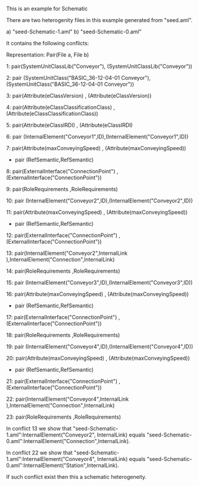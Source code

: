 This is an example for Schematic 

There are two heterogenity files in this example generated from "seed.aml".

a) "seed-Schematic-1.aml"
b) "seed-Schematic-0.aml"

It contains the following conflicts:

Representation: Pair(File a, File b)

1: pair(SystemUnitClassLib("Conveyor"), (SystemUnitClassLib("Conveyor"))

2: pair (SystemUnitClass("BASIC_36-12-04-01 Conveyor"),(SystemUnitClass("BASIC_36-12-04-01 Conveyor"))

3: pair(Attribute(eClassVersion) , (Attribute(eClassVersion))

4: pair(Attribute(eClassClassificationClass) , (Attribute(eClassClassificationClass))

5: pair(Attribute(eClassIRDI) , (Attribute(eClassIRDI)



6: pair (InternalElement("Conveyor1",ID),(InternalElement("Conveyor1",ID))

7: pair(Attribute(maxConveyingSpeed) , (Attribute(maxConveyingSpeed))

 - pair (RefSemantic,RefSemantic)

8: pair(ExternalInterface("ConnectionPoint") , (ExternalInterface("ConnectionPoint"))

9: pair(RoleRequirements ,RoleRequirements)


10: pair (InternalElement("Conveyor2",ID),(InternalElement("Conveyor2",ID))

11: pair(Attribute(maxConveyingSpeed) , (Attribute(maxConveyingSpeed))

 - pair (RefSemantic,RefSemantic)

12: pair(ExternalInterface("ConnectionPoint") , (ExternalInterface("ConnectionPoint"))

13: pair(InternalElement("Conveyor2",InternalLink ),InternalElement("Connection",InternalLink)

14: pair(RoleRequirements ,RoleRequirements)


15: pair (InternalElement("Conveyor3",ID),(InternalElement("Conveyor3",ID))

16: pair(Attribute(maxConveyingSpeed) , (Attribute(maxConveyingSpeed))

 - pair (RefSemantic,RefSemantic)

17: pair(ExternalInterface("ConnectionPoint") , (ExternalInterface("ConnectionPoint"))

18: pair(RoleRequirements ,RoleRequirements)



19: pair (InternalElement("Conveyor4",ID),(InternalElement("Conveyor4",ID))

20: pair(Attribute(maxConveyingSpeed) , (Attribute(maxConveyingSpeed))

 - pair (RefSemantic,RefSemantic)

21: pair(ExternalInterface("ConnectionPoint") , (ExternalInterface("ConnectionPoint"))

22: pair(InternalElement("Conveyor4",InternalLink ),InternalElement("Connection",InternalLink)

23: pair(RoleRequirements ,RoleRequirements)



In conflict 13 we show that "seed-Schematic-1.aml":InternalElement("Conveyor2", InternalLink) equals "seed-Schematic-0.aml":InternalElement("Connection",InternalLink). 

In conflict 22 we show that "seed-Schematic-1.aml":InternalElement("Conveyor4", InternalLink) equals "seed-Schematic-0.aml":InternalElement("Station",InternalLink). 

If such conflict exist then this a schematic heterogeneity.